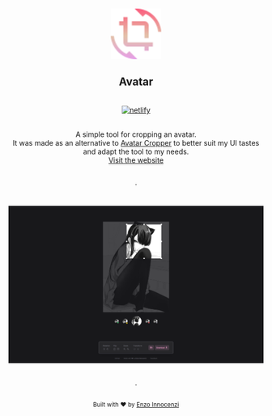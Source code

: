 <p align="center">
  <br />
  <a href="https://avatar.innocenzi.dev/">
    <img width="100" src="./public/logo.svg" alt="Logo of the tool">
  </a>
  <br />
</p>

<h2 align="center">Avatar</h2>

<p align="center">
  <br />
  <a href="https://avatar.innocenzi.dev/">
    <img alt="netlify" src="https://api.netlify.com/api/v1/badges/83d166f4-e32a-4f9e-a64f-472dbf74f9e6/deploy-status">
  </a>
</p>

<br />

<div align="center">
  A simple tool for cropping an avatar.
  <br />
  It was made as an alternative to <a href="https://avatarcropper.com">Avatar Cropper</a> to better suit my UI tastes and adapt the tool to my needs.
  <br />
  <a href="https://avatar.innocenzi.dev/">Visit the website</a>
</div>


<p align="center">
  <br />
  ·
  <br />
  <br />
  <br />
  <img alt="Preview" src="./.github/preview.png">
</p>

<p align="center">
  <br />
  ·
  <br />
  <br />
  <sub>Built with ❤︎ by <a href="https://twitter.com/enzoinnocenzi">Enzo Innocenzi</a>
</p>
